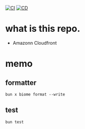[![CI](https://github.com/seahal/umaxica-app-reverse-proxy-of-jit/actions/workflows/integration.yml/badge.svg?branch=main)](https://github.com/seahal/umaxica-app-reverse-proxy-of-jit/actions/workflows/integration.yml) [![CD](https://github.com/seahal/umaxica-app-reverse-proxy-of-jit/actions/workflows/delivery.yml/badge.svg?branch=main)](https://github.com/seahal/umaxica-app-reverse-proxy-of-jit/actions/workflows/delivery.yml) 

# what is this repo.
- Amazonn Cloudfront

# memo
## formatter
```
bun x biome format --write
```
## test
```
bun test
```